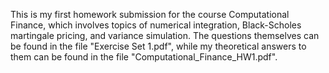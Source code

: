 This is my first homework submission for the course Computational Finance, which involves topics of numerical integration, Black-Scholes martingale pricing, and variance simulation. The questions themselves can be found in the file "Exercise Set 1.pdf", while my theoretical answers to them can be found in the file "Computational_Finance_HW1.pdf".
